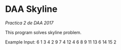 # DAA Skyline
*_Practica 2 de DAA 2017_*

This program solves skyline problem.

Example Input: 	 6
				 1 3 4
				 2 9 7
				 4 12 4
				 6 8 9
				 11 13 6
				 14 15 2



